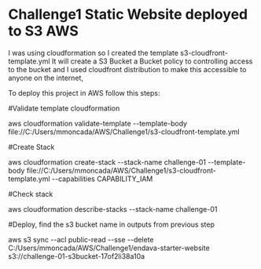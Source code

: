 # Challenge1 Static Website deployed to S3 AWS

I was using cloudformation so I created the template s3-cloudfront-template.yml
It will create a S3 Bucket a Bucket policy to controlling access to the bucket 
and I used cloudfront distribution to make this accessible to anyone on the internet,

To deploy this project in AWS follow this steps:

#Validate template cloudformation

aws cloudformation validate-template --template-body file://C:/Users/mmoncada/AWS/Challenge1/s3-cloudfront-template.yml

#Create Stack

aws cloudformation create-stack --stack-name challenge-01 --template-body file://C:/Users/mmoncada/AWS/Challenge1/s3-cloudfront-template.yml --capabilities CAPABILITY_IAM

#Check stack 

aws cloudformation describe-stacks --stack-name challenge-01

#Deploy, find the s3 bucket name in outputs from previous step 

aws s3 sync --acl public-read --sse --delete C:/Users/mmoncada/AWS/Challenge1/endava-starter-website s3://challenge-01-s3bucket-17of2li38a10a
